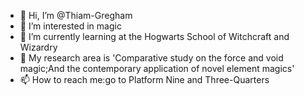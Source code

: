 - 👋 Hi, I’m @Thiam-Gregham
- 👀 I’m interested in magic
- 🌱 I’m currently learning at the Hogwarts School of Witchcraft and Wizardry
- 💞️ My research area is 'Comparative study on the force and void magic;And the contemporary application of novel element magics'
- 📫 How to reach me:go to Platform Nine and Three-Quarters
